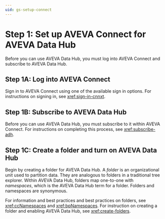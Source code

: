 ```yaml
---
uid: gs-setup-connect
---
```


# Step 1: Set up AVEVA Connect for AVEVA Data Hub

Before you can use AVEVA Data Hub, you must log into AVEVA Connect and subscribe to AVEVA Data Hub.

## Step 1A: Log into AVEVA Connect

Sign in to AVEVA Connect using one of the available sign in options. For instructions on signing in, see <xref:sign-in-cnnxt>.

## Step 1B: Subscribe to AVEVA Data Hub

Before you can use AVEVA Data Hub, you must subscribe to it within AVEVA Connect. For instructions on completing this process, see <xref:subscribe-adh>.

## Step 1C: Create a folder and turn on AVEVA Data Hub

Begin by creating a folder for AVEVA Data Hub. A *folder* is an organizational unit used to partition data. They are analogous to folders in a traditional tree explorer. Within AVEVA Data Hub, folders map one-to-one with _namespaces_, which is the AVEVA Data Hub term for a folder. Folders and namespaces are synonymous.

For information and best practices and best practices on folders, see <xref:ccNamespaces> and <xref:bpNamespaces>. For instruction on creating a folder and enabling AVEVA Data Hub, see <xref:create-folders>.
